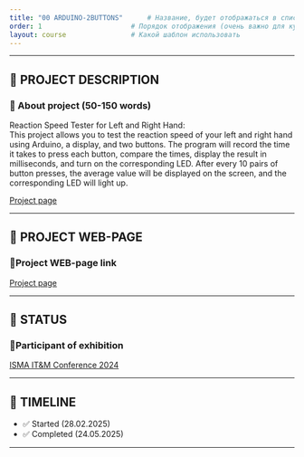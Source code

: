 ```yaml
---
title: "00 ARDUINO-2BUTTONS"      # Название, будет отображаться в списке
order: 1                      # Порядок отображения (очень важно для курса)
layout: course                # Какой шаблон использовать
---
```


---

## 📘 PROJECT DESCRIPTION

<div class="card">
  <h3>📘 About project (50-150 words)</h3>
  <p>Reaction Speed Tester for Left and Right Hand:<br>
This project allows you to test the reaction speed of your left and right hand using Arduino, a display, and two buttons.
The program will record the time it takes to press each button, compare the times, display the result in milliseconds, and turn on the corresponding LED.
After every 10 pairs of button presses, the average value will be displayed on the screen, and the corresponding LED will light up. </p>
  <a href="https://boris-isma-4240.github.io/arduino-2buttons/" class="button">Project page</a>
</div>

---

## 🔗 PROJECT WEB-PAGE
<div class="card">
<h3>📘Project WEB-page link</h3>
    <a href="https://boris-isma-4240.github.io/arduino-2buttons/" class="button">Project page</a>
</div>

---

## 🚀 STATUS
<div class="card">
<h3>📘Participant of exhibition</h3>
    <a href="https://ismaitm.lv/archive/isma-itm-conference-2024/)" class="button">ISMA IT&M Conference 2024</a>
</div>


---

## 📅 TIMELINE

- ✅ Started (28.02.2025)
- ✅ Сompleted (24.05.2025)


---

